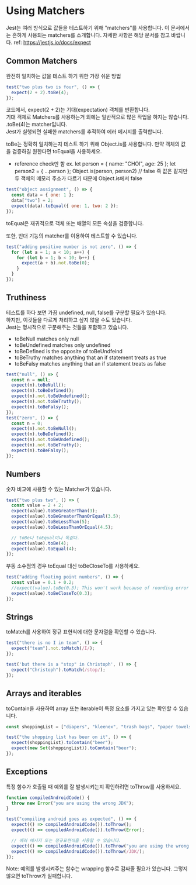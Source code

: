 # Using Matchers

Jest는 여러 방식으로 값들을 테스트하기 위해 "matchers"를 사용합니다.
이 문서에서는 흔하게 사용되는 matchers를 소개합니다.
자세한 사항은 해당 문서를 참고 바랍니다. ref: https://jestjs.io/docs/expect

## Common Matchers

완전히 일치하는 값을 테스트 하기 위한 가장 쉬운 방법

```javascript
test("two plus two is four", () => {
  expect(2 + 2).toBe(4);
});
```

코드에서, expect(2 + 2)는 기대(expectation) 객체를 반환합니다.  
기대 객체로 Matchers를 사용하는거 외에는 일반적으로 많은 작업을 하지는 않습니다.
.toBe(4)는 matcher입니다.  
Jest가 실행되면 실패한 matchers를 추적하여 에러 메시지를 출력합니다.

toBe는 정확히 일치하는지 테스트 하기 위해 Object.is를 사용합니다.
만약 객체의 값을 검증하길 원한다면 toEqual을 사용하세요.

- reference check만 함 ex. let person = { name: "CHOI", age: 25 }; let person2 = { ...person }; Object.is(person, person2) // false 즉 값은 같지만 두 객체의 메모리 주소가 다르기 때문에 Object.is에서 false

```javascript
test("object assignment", () => {
  const data = { one: 1 };
  data["two"] = 2;
  expect(data).toEqual({ one: 1, two: 2 });
});
```

toEqual은 재귀적으로 객체 또는 배열의 모든 속성을 검증합니다.

또한, 반대 기능의 matcher를 이용하여 테스트할 수 있습니다.

```javascript
test("adding positive number is not zero", () => {
  for (let a = 1; a < 10; a++) {
    for (let b = 1; b < 10; b++) {
      expect(a + b).not.toBe(0);
    }
  }
});
```

## Truthiness

테스트를 하다 보면 가끔 undefined, null, false를 구분할 필요가 있습니다.  
하지만, 이것들을 다르게 처리하고 싶지 않을 수도 있습니다.  
Jest는 명시적으로 구분해주는 것들을 포함하고 있습니다.

- toBeNull matches only null
- toBeUndefined matches only undefined
- toBeDefined is the opposite of toBeUndfeind
- toBeTruthy matches anything that an if statement treats as true
- toBeFalsy matches anything that an if statement treats as false

```javascript
test("null", () => {
  const n = null;
  expect(n).toBeNull();
  expect(n).toBeDefined();
  expect(n).not.toBeUndefined();
  expect(n).not.toBeTruthy();
  expect(n).toBeFalsy();
});
test("zero", () => {
  const n = 0;
  expect(n).not.toBeNull();
  expect(n).toBeDefined();
  expect(n).not.toBeUndefined();
  expect(n).not.toBeTruthy();
  expect(n).toBeFalsy();
});
```

## Numbers

숫자 비교에 사용할 수 있는 Matcher가 있습니다.

```javascript
test("two plus two", () => {
  const value = 2 + 2;
  expect(value).toBeGreaterThan(3);
  expect(value).toBeGreaterThanOrEqual(3.5);
  expect(value).toBeLessThan(5);
  expect(value).toBeLessThanOrEqual(4.5);

  // toBe나 toEqual이나 똑같다.
  expect(value).toBe(4);
  expect(value).toEqual(4);
});
```

부동 소수점의 경우 toEqual 대신 toBeCloseTo를 사용하세요.

```javascript
test("adding floating point numbers", () => {
  const value = 0.1 + 0.2;
  //expect(value).toBe(0.3); This won't work because of rounding error
  expect(value).toBeCloseTo(0.3);
});
```

## Strings

toMatch를 사용하여 정규 표현식에 대한 문자열을 확인할 수 있습니다.

```javascript
test("there is no I in team", () => {
  expect("team").not.toMatch(/I/);
});

test('but there is a "stop" in Christoph', () => {
  expect("Christoph").toMatch(/stop/);
});
```

## Arrays and iterables

toContain을 사용하여 array 또는 iterable이 특정 요소를 가지고 있는 확인할 수 있습니다.

```javascript
const shoppingList = ["diapers", "kleenex", "trash bags", "paper towels", "beer"];

test("the shopping list has beer on it", () => {
  expect(shoppingList).toContain("beer");
  expect(new Set(shoppingList)).toContain("beer");
});
```

## Exceptions

특정 함수가 호출될 때 예외를 잘 발생시키는지 확인하려면 toThrow를 사용하세요.

```javascript
function compiledAndroidCode() {
  throw new Error("you are using the wrong JDK");
}

test("compiling android goes as expected", () => {
  expect(() => compiledAndroidCode()).toThrow();
  expect(() => compiledAndroidCode()).toThrow(Error);

  // 에러 메시지 또는 정규표현식을 사용할 수 있습니다.
  expect(() => compiledAndroidCode()).toThrow("you are using the wrong JDK");
  expect(() => compiledAndroidCode()).toThrow(/JDK/);
});
```

Note: 예외를 발생시켜주는 함수는 wrapping 함수로 감싸줄 필요가 있습니다. 그렇지 않으면 toThrow가 실패합니다.
